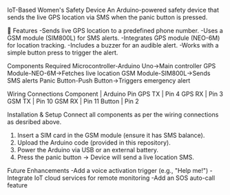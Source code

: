 IoT-Based Women's Safety Device
An Arduino-powered safety device that sends the live GPS location via SMS when the panic button is pressed.

🔹 Features
-Sends live GPS location to a predefined phone number.
-Uses a GSM module (SIM800L) for SMS alerts.
-Integrates GPS module (NEO-6M) for location tracking.
-Includes a buzzer for an audible alert.
-Works with a simple button press to trigger the alert.

Components Required
Microcontroller-Arduino Uno->Main controller
GPS Module-NEO-6M->Fetches live location
GSM Module-SIM800L->Sends SMS alerts
Panic Button-Push Button->Triggers emergency alert

Wiring Connections
Component	 |  Arduino Pin
GPS TX	   |  Pin 4
GPS RX	   |  Pin 3
GSM TX	   |  Pin 10
GSM RX	   |  Pin 11
Button	   |  Pin 2

Installation & Setup
Connect all components as per the wiring connections as desribed above.
1. Insert a SIM card in the GSM module (ensure it has SMS balance).
2. Upload the Arduino code (provided in this repository).
3. Power the Arduino via USB or an external battery.
4. Press the panic button → Device will send a live location SMS.

Future Enhancements
-Add a voice activation trigger (e.g., "Help me!")
-Integrate IoT cloud services for remote monitoring
-Add an SOS auto-call feature

